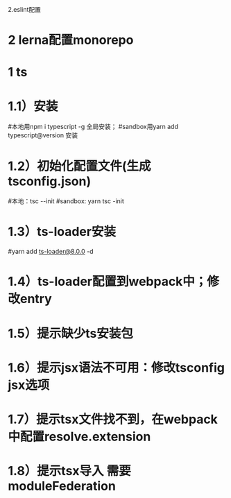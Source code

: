 2.eslint配置

# 2 lerna配置monorepo



# 1 ts
# 1.1）安装
#本地用npm i typescript -g 全局安装；
#sandbox用yarn add typescript@version 安装
# 1.2）初始化配置文件(生成tsconfig.json)
#本地：tsc --init
#sandbox: yarn tsc -init
# 1.3）ts-loader安装
#yarn add ts-loader@8.0.0 -d 
# 1.4）ts-loader配置到webpack中；修改entry
<!-- 
{   
    test: /\.(ts|tsx)$/,
    exclude: /node_modules/,
    use: [
        {
        loader: "ts-loader",
        options: {
            transpileOnly: true,
            happyPackMode: true,
        },
        },
        {
        loader: "babel-loader",
        options: {
            presets: ["@babel/preset-react"],
        },
        },
    ],
}, -->

# 1.5）提示缺少ts安装包
<!-- Try `npm i --save-dev @types/react` if it exists or add a new declaration (.d.ts) file containing `declare module 'react' -->
# 1.6）提示jsx语法不可用：修改tsconfig jsx选项
<!-- 参考：https://www.typescriptlang.org/docs/handbook/jsx.html -->

# 1.7）提示tsx文件找不到，在webpack中配置resolve.extension
<!-- https://segmentfault.com/q/1010000040243658 -->

# 1.8）提示tsx导入 需要moduleFederation
<!-- 参考：
https://stackoverflow.com/questions/71463698/why-we-need-nodenext-typescript-compiler-option-when-we-have-esnext/71473145#71473145

https://github.com/vercel/next.js/issues/46078 -->
